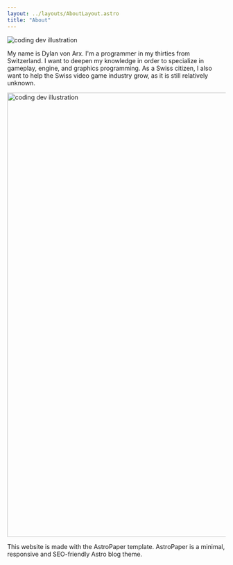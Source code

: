 ```yaml
---
layout: ../layouts/AboutLayout.astro
title: "About"
---
```


<div>
  <img src="/assets/MyFace.jpg" class="sm:w-1/2 mx-auto" alt="coding dev illustration">
</div>

My name is Dylan von Arx. I'm a programmer in my thirties from Switzerland. I want to deepen my knowledge in order to specialize in gameplay, engine, and graphics programming. As a Swiss citizen, I also want to help the Swiss video game industry grow, as it is still relatively unknown.

<div>
  <img src="/assets/swissMade.jpg" height="1024" class="sm:w-1/2 mx-auto" alt="coding dev illustration">
</div>

This website is made with the AstroPaper template. AstroPaper is a minimal, responsive and SEO-friendly Astro blog theme.
